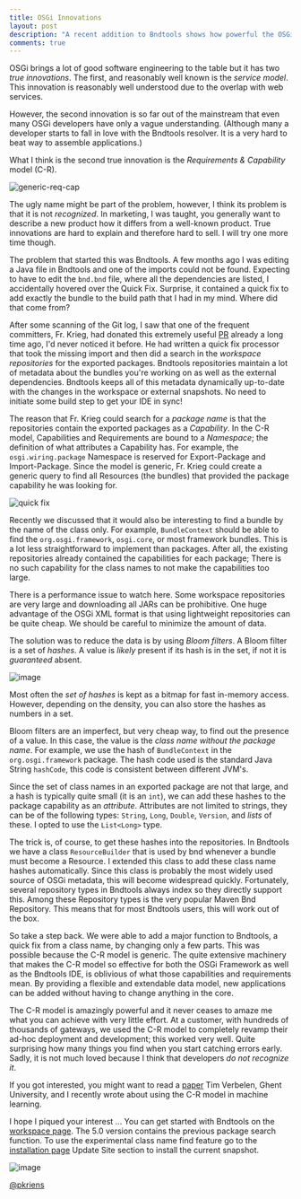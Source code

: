 ```yaml
---
title: OSGi Innovations
layout: post
description: "A recent addition to Bndtools shows how powerful the OSGi Requirement-Capability model is"
comments: true
---
```


OSGi brings a lot of good software engineering to the table but it has two _true innovations_. The first, and reasonably well known is the _service model_. This innovation is reasonably well understood due to the overlap with web services.

However, the second innovation is so far out of the mainstream that even many OSGi developers have only a vague understanding. (Although many a developer starts to fall in love with the Bndtools resolver. It is a very hard to beat way to assemble applications.)

What I think is the second true innovation is the _Requirements & Capability_ model (C-R).

![generic-req-cap](https://user-images.githubusercontent.com/200494/77294335-64572f00-6ce4-11ea-94d1-0cb04b20fcb6.png)

The ugly name might be part of the problem, however, I think its problem is that it is not _recognized_. In marketing, I was taught, you generally want to describe a new product how it differs from a well-known product. True innovations are hard to explain and therefore hard to sell. I will try one more time though.

The problem that started this was Bndtools. A few months ago I was editing a Java file in Bndtools and one of the imports could not be found. Expecting to have to edit the `bnd.bnd` file, where all the dependencies are listed, I accidentally hovered over the Quick Fix. Surprise, it contained a quick fix to add exactly the bundle to the build path that I had in my mind. Where did that come from?

After some scanning of the Git log, I saw that one of the frequent committers, Fr. Krieg, had donated this extremely useful [PR](https://github.com/bndtools/bndtools/pull/1850) already a long time ago, I'd never noticed it before. He had written a quick fix processor that took the missing import and then did a search in the _workspace repositories_ for the exported packages. Bndtools repositories maintain a lot of metadata about the bundles you're working on as well as the external dependencies. Bndtools keeps all of this metadata dynamically up-to-date with the changes in the workspace or external snapshots. No need to initiate some build step to get your IDE in sync!

The reason that Fr. Krieg could search for a _package name_ is that the repositories contain the exported packages as a _Capability_. In the C-R model, Capabilities and Requirements are bound to a _Namespace_; the definition of what attributes a Capability has. For example, the `osgi.wiring.package` Namespace is reserved for Export-Package and Import-Package. Since the model is generic, Fr. Krieg could create a generic query to find all Resources (the bundles) that provided the package capability he was looking for.

![quick fix](https://user-images.githubusercontent.com/200494/77294875-45a56800-6ce5-11ea-9085-83230f103ce0.png)

Recently we discussed that it would also be interesting to find a bundle by the name of the class only. For example, `BundleContext` should be able to find the `org.osgi.framework`, `osgi.core`, or most framework bundles. This is a lot less straightforward to implement than packages. After all, the existing repositories already contained the capabilities for each package; There is no such capability for the class names to not make the capabilities too large.

There is a performance issue to watch here. Some workspace repositories are very large and downloading all JARs can be prohibitive. One huge advantage of the OSGi XML format is that using lightweight repositories can be quite cheap. We should be careful to minimize the amount of data.

The solution was to reduce the data is by using _Bloom filters_. A Bloom filter is a set of _hashes_. A value is _likely_ present if its hash is in the set, if not it is _guaranteed_ absent.

![image](https://user-images.githubusercontent.com/200494/77295905-0415bc80-6ce7-11ea-9d3b-ea6b330a78d0.png)

Most often the _set of hashes_ is kept as a bitmap for fast in-memory access. However, depending on the density, you can also store the hashes as numbers in a set.

Bloom filters are an imperfect, but very cheap way, to find out the presence of a value. In this case, the value is the _class name without the package name_. For example, we use the hash of `BundleContext` in the `org.osgi.framework` package. The hash code used is the standard Java String `hashCode`, this code is consistent between different JVM's.

Since the set of class names in an exported package are not that large, and a hash is typically quite small (it is an `int`), we can add these hashes to the package capability as an _attribute_. Attributes are not limited to strings, they can be of the following types: `String`, `Long`, `Double`, `Version`, and _lists_ of these. I opted to use the `List<Long>` type.

The trick is, of course, to get these hashes into the repositories. In Bndtools we have a class `ResourceBuilder` that is used by bnd whenever a bundle must become a Resource. I extended this class to add these class name hashes automatically. Since this class is probably the most widely used source of OSGi metadata, this will become widespread quickly. Fortunately, several repository types in Bndtools always index so they directly support this. Among these Repository types is the very popular Maven Bnd Repository. This means that for most Bndtools users, this will work out of the box.

So take a step back. We were able to add a major function to Bndtools, a quick fix from a class name, by changing only a few parts. This was possible because the C-R model is generic. The quite extensive machinery that makes the C-R model so effective for both the OSGi Framework as well as the Bndtools IDE, is oblivious of what those capabilities and requirements mean. By providing a flexible and extendable data model, new applications can be added without having to change anything in the core.

The C-R model is amazingly powerful and it never ceases to amaze me what you can achieve with very little effort. At a customer, with hundreds of thousands of gateways, we used the C-R model to completely revamp their ad-hoc deployment and development; this worked very well. Quite surprising how many things you find when you start catching errors early. Sadly, it is not much loved because I think that developers _do not recognize it_.

If you got interested, you might want to read a [paper](https://arxiv.org/abs/1906.10366) Tim Verbelen, Ghent University, and I recently wrote about using the C-R model in machine learning.

I hope I piqued your interest ... You can get started with Bndtools on the [workspace page](https://bndtools.org/workspace.hml). The 5.0 version contains the previous package search function. To use the experimental class name find feature go to the [installation page](https://bndtools.org/installation.html#update-site) Update Site section to install the current snapshot.

![image](https://user-images.githubusercontent.com/200494/77295353-15aa9480-6ce6-11ea-8ccc-643d54e3cdec.png)

[@pkriens](https://mobile.twitter.com/pkriens)
